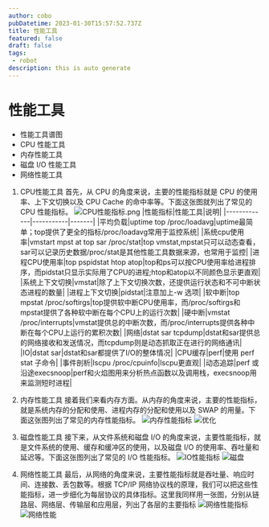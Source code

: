 ```yaml
---
author: cobo
pubDatetime: 2023-01-30T15:57:52.737Z
title: 性能工具
featured: false
draft: false
tags:
 - robot
description: this is auto generate
---
```

# 性能工具
-   性能工具谱图
-   CPU 性能工具
-   内存性能工具
-   磁盘 I/O 性能工具
-   网络性能工具

1. CPU性能工具
首先，从 CPU 的角度来说，主要的性能指标就是 CPU 的使用率、上下文切换以及 CPU Cache 的命中率等。下面这张图就列出了常见的 CPU 性能指标。
![CPU性能指标.png](./CPU性能指标.png)
|性能指标|性能工具|说明|
|-------------|-----------|-------|
|平均负载|uptime top /proc/loadavg|uptime最简单；top提供了更全的指标/proc/loadavg常用于监控系统|
|系统cpu使用率|vmstart mpst at top sar /proc/stat|top vmstat,mpstat只可以动态查看，sar可以记录历史数据/proc/stat是其他性能工具数据来源，也常用于监控|
|进程CPU使用率|top pspidstat htop atop|top和ps可以按CPU使用率给进程排序，而pidstat只显示实际用了CPU的进程;htop和atop以不同颜色显示更直观|
|系统上下文切换|vmstat|除了上下文切换次数，还提供运行状态和不可中断状态进程的数量|
|进程上下文切换|pidstat|注意加上-w 选项|
|软中断|top mpstat /proc/softirgs|top提供软中断CPU使用率，而/proc/softirgs和mpstat提供了各种软中断在每个CPU上的运行次数|
|硬中断|vmstat /proc/interrupts|vmstat提供总的中断次数，而/proc/interrupts提供各种中断在每个CPU上运行的累积次数|
|网络|dstat sar tcpdump|dstat和sar提供总的网络接收和发送情况，而tcpdump则是动态抓取正在进行的网络通讯|
|IO|dstat sar|dstat和sar都提供了I/O的整体情况|
|CPU缓存|perf|使用 perf stat 子命令|
|事件剖析|lscpu /proc/cpuinfo|lscpu更直观|
|动态追踪|perf 或沿途execsnoop|perf和火焰图用来分析热点函数以及调用栈，execsnoop用来监测短时进程|


2. 内存性能工具
接着我们来看内存方面。从内存的角度来说，主要的性能指标，就是系统内存的分配和使用、进程内存的分配和使用以及 SWAP 的用量。下面这张图列出了常见的内存性能指标。
![内存性能指标](./内存性能指标.png)
![优化](./内存性能优化.png)
3. 磁盘性能工具
接下来，从文件系统和磁盘 I/O 的角度来说，主要性能指标，就是文件系统的使用、缓存和缓冲区的使用，以及磁盘 I/O 的使用率、吞吐量和延迟等。下面这张图列出了常见的 I/O 性能指标。
![IO性能指标](./IO性能指标.png)
![磁盘](./磁盘性能工具.png)
4. 网络性能工具
最后，从网络的角度来说，主要性能指标就是吞吐量、响应时间、连接数、丢包数等。根据 TCP/IP 网络协议栈的原理，我们可以把这些性能指标，进一步细化为每层协议的具体指标。这里我同样用一张图，分别从链路层、网络层、传输层和应用层，列出了各层的主要指标
![网络性能指标](./网络性能指标.png)
![网络性能](./网络性能.png)